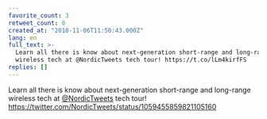 ```yaml
---
favorite_count: 3
retweet_count: 0
created_at: "2018-11-06T11:50:43.000Z"
lang: en
full_text: >-
  Learn all there is know about next-generation short-range and long-range
  wireless tech at @NordicTweets tech tour! https://t.co/lLm4kirfFS
replies: []
---
```


Learn all there is know about next-generation short-range and long-range
wireless tech at [@NordicTweets](https://twitter.com/NordicTweets) tech tour!
<https://twitter.com/NordicTweets/status/1059455859821105160>

